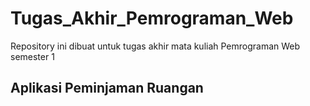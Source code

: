 # Tugas_Akhir_Pemrograman_Web
Repository ini dibuat untuk tugas akhir mata kuliah Pemrograman Web semester 1

## Aplikasi Peminjaman Ruangan

